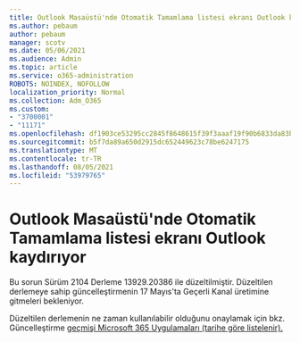 ```yaml
---
title: Outlook Masaüstü'nde Otomatik Tamamlama listesi ekranı Outlook kaydırıyor
ms.author: pebaum
author: pebaum
manager: scotv
ms.date: 05/06/2021
ms.audience: Admin
ms.topic: article
ms.service: o365-administration
ROBOTS: NOINDEX, NOFOLLOW
localization_priority: Normal
ms.collection: Adm_O365
ms.custom:
- "3700001"
- "11171"
ms.openlocfilehash: df1903ce53295cc2845f8648615f39f3aaaf19f90b6833da83b27ba836e44d4e
ms.sourcegitcommit: b5f7da89a650d2915dc652449623c78be6247175
ms.translationtype: MT
ms.contentlocale: tr-TR
ms.lasthandoff: 08/05/2021
ms.locfileid: "53979765"
---
```

# <a name="autocomplete-list-scrolls-off-the-screen-in-outlook-desktop"></a>Outlook Masaüstü'nde Otomatik Tamamlama listesi ekranı Outlook kaydırıyor

Bu sorun Sürüm 2104 Derleme 13929.20386 ile düzeltilmiştir. Düzeltilen derlemeye sahip güncelleştirmenin 17 Mayıs'ta Geçerli Kanal üretimine gitmeleri bekleniyor. 

Düzeltilen derlemenin ne zaman kullanılabilir olduğunu onaylamak için bkz. Güncelleştirme [geçmişi Microsoft 365 Uygulamaları (tarihe göre listelenir).](/officeupdates/update-history-microsoft365-apps-by-date)